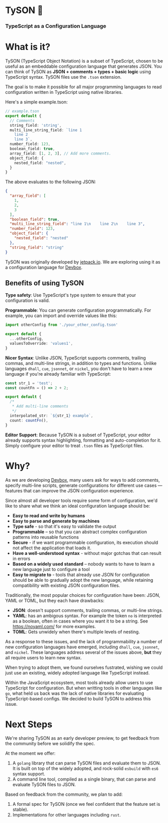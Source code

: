 # TySON 🥊
### TypeScript as a Configuration Language

# What is it?
TySON (TypeScript Object Notation) is a subset of TypeScript, chosen to be useful as an embeddable configuration
language that generates JSON.
You can think of TySON as **JSON + comments + types + basic logic** using
TypeScript syntax. TySON files use the `.tson` extension.

The goal is to make it possible for all major programming languages to read
configuration written in TypeScript using native libraries.

Here's a simple example.tson:

```typescript
// example.tson
export default {
  // Comments
  string_field: 'string',
  multi_line_string_field: `line 1
    line 2
    line 3`,
  number_field: 123,
  boolean_field: true,
  array_field: [1, 2, 3], // Add more comments.
  object_field: {
    nested_field: "nested",
  }
}
```

The above evaluates to the following JSON:

```json
{
  "array_field": [
    1,
    2,
    3
  ],
  "boolean_field": true,
  "multi_line_string_field": "line 1\n    line 2\n    line 3",
  "number_field": 123,
  "object_field": {
    "nested_field": "nested"
  },
  "string_field": "string"
}
```

TySON was originally developed by [jetpack.io](https://www.jetpack.io). We are exploring 
using it as a configuration language for [Devbox](https://github.com/jetpack-io/devbox).

## Benefits of using TySON
**Type safety**: Use TypeScript's type system to ensure that your configuration is valid. 

**Programmable**: You can generate configuration programmatically. 
For example, you can import and override values like this:
  
```typescript
import otherConfig from './your_other_config.tson'

export default {
  ...otherConfig,
  valuesToOverride: 'values1',
}
```

**Nicer Syntax**: Unlike JSON, TypeScript supports comments, trailing commas, 
and multi-line strings, in addition to types and functions. Unlike languages 
`dhall`, `cue`, `jsonnet`, or `nickel`, you don't have to learn a new language 
if you're already familiar with TypeScript:

```typescript
const str_1 = 'test';
const countFn = () => 2 + 2;

export default {
  /*
   * Add multi-line comments
   */
  interpolated_str: `${str_1} example`,
  count: countFn(),
}
```

**Editor Support**: Because TySON is a subset of TypeScript, your editor already 
supports syntax highlighting, formatting and auto-completion for it. 
Simply configure your editor to treat `.tson` files as TypeScript files.


# Why?
As we are developing [Devbox](https://github.com/jetpack-io/devbox), many users ask 
for ways to add comments, specify multi-line scripts, generate configurations for 
different use cases — features that can improve the JSON configuration experience. 

Since almost all developer tools require some form of configuration, we'd like to share
what we think an ideal configuration language should be:
+ **Easy to read and write by humans**
+ **Easy to parse and generate by machines**
+ **Type safe** - so that it's easy to validate the output
+ **Programmable** – so that you can abstract complex configuration patterns
  into reusable functions
+ **Secure** - if we want programmable configuration, its execution should
  not affect the application that loads it.
+ **Have a well-understood syntax** - without major gotchas that can result in errors
+ **Based on a widely used standard** – nobody wants to have to learn a new
  language just to configure a tool
+ **Easy to migrate to** - tools that already use JSON for configuration should
  be able to gradually adopt the new language, while retaining compatibility
  with existing JSON configuration files.

Traditionally, the most popular choices for configuration have been: JSON, YAML
or TOML, but they each have drawbacks:
+ **JSON**: doesn't support comments, trailing commas, or multi-line strings.
+ **YAML**: has an ambigous syntax. For example the token `no` is interpreted
  as a boolean, often in cases where you want it to be a string. See
  https://noyaml.com/ for more examples.
+ **TOML**: Gets unwidely when there's multiple levels of nesting.

As a response to these issues, and the lack of programmability a number of new configuration languages have emerged, including `dhall`, `cue`, `jsonnet`, and
`nickel`. These languages address several of the issues above, **but** they all
require users to learn new syntax.

When trying to adopt them, we found ourselves fustrated, wishing we could just
use an existing, widely adopted language like TypeScript instead.

Within the JavaScript ecosystem, most tools already allow users to use TypeScript
for configuration. But when writting tools in other languages like `go`, what held
us back was the lack of native libraries for evaluating TypeScript-based
configs. We decided to build TySON to address this issue.

# Next Steps
We're sharing TySON as an early developer preview, to get feedback from the
community before we solidify the spec.

At the moment we offer:
1. A `golang` library that can parse TySON files and evaluate them to JSON.
   It is built on top of the widely adopted, and rock-solid `esbuild` with `es6`
   syntax support.
1. A command line tool, compiled as a single binary, that can parse and
   evaluate TySON files to JSON.

Based on feedback from the community, we plan to add:
1. A formal spec for TySON (once we feel confident that the feature set is stable).
1. Implementations for other languages including `rust`.

